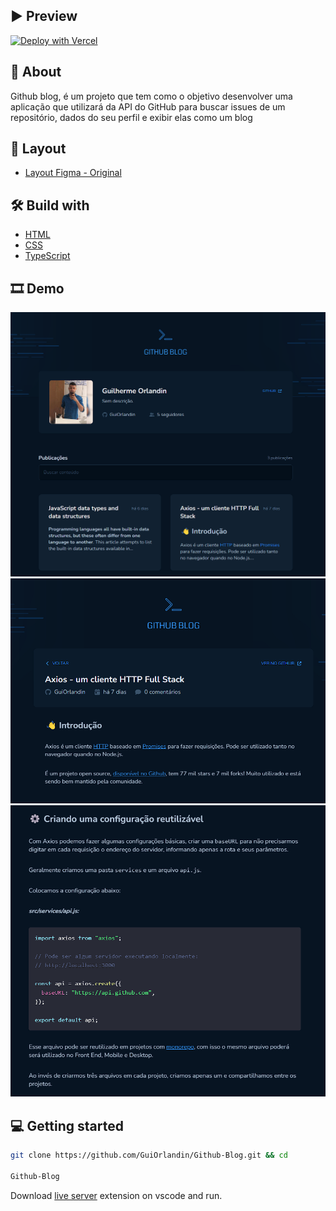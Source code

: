 </div>

## ▶ Preview

[![Deploy with Vercel](https://vercel.com/button)](https://github-blog-henna.vercel.app/)

## 📃 About

Github blog, é um projeto que tem como o objetivo desenvolver uma aplicação que utilizará da API do GitHub para buscar issues de um repositório, dados do seu perfil e exibir elas como um blog

## 🎨 Layout

- [Layout Figma - Original](https://www.figma.com/community/file/1138814951106121051)

## 🛠 Build with

- [HTML]()
- [CSS]()
- [TypeScript]()

## 🎞 Demo

<img src="src/assets/demo1.png">
<img src="src/assets/demo2.png">
<img src="src/assets/demo3.png">

## 💻 Getting started

```sh
git clone https://github.com/GuiOrlandin/Github-Blog.git && cd 

Github-Blog
```

Download [live server](https://marketplace.visualstudio.com/items?itemName=ritwickdey.LiveServer) extension on vscode and run.